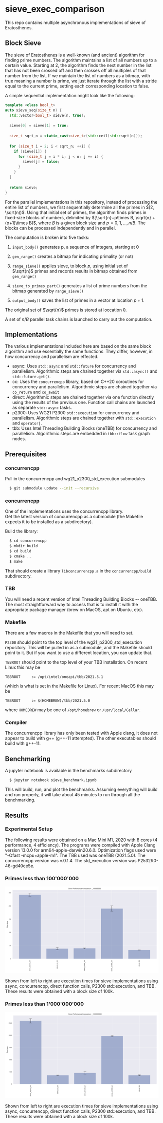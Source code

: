 # sieve_exec_comparison

This repo contains multiple asynchronous implementations of sieve of Eratosthenes. 
## Block Sieve

The sieve of Eratosthenes is a well-known (and ancient) algorithm for finding prime numbers.  The algorithm maintains a list of all numbers up to a certain value.  Starting at 2, the algorithm finds the next number in the list that has not been crossed off and then crosses off all multiples of that number from the list.  If we maintain the list of numbers as a bitmap, with true meaning a number is prime, we just iterate through the list with a stride equal to the current prime, setting each corresponding location to false.

A simple sequential implementation might look like the following:
```c++
template <class bool_t>
auto sieve_seq(size_t n) {
  std::vector<bool_t> sieve(n, true);

  sieve[0] = sieve[1] = true;

  size_t sqrt_n = static_cast<size_t>(std::ceil(std::sqrt(n)));

  for (size_t i = 2; i < sqrt_n; ++i) {
    if (sieve[i]) {
      for (size_t j = i * i; j < n; j += i) {
        sieve[j] = false;
      }
    }
  }

  return sieve;
}
```

For the parallel implementations in this repository, instead of processing the entire list of numbers, we first sequentially determine all the primes in $[2, \sqrt(n))$.  Using that initial set of primes, the algorithm finds primes in fixed-size blocks of numbers, delimited by $[\sqrt{n}+p\times B, \sqrt{n} + (p+1)\times B)$, where $B$ is a given block size and $p = 0, 1, \ldots , n/B$.
The blocks can be processed independently and in parallel.


The computation is broken into five tasks:                                                                                       
1. `input_body()` generates p, a sequence of integers, starting at 0

2. `gen_range()` creates a bitmap for indicating primality (or not)   

3. `range_sieve()` applies sieve, to block $p$, using initial set of        
$\sqrt{n}$ primes and records results in bitmap obtained from           
      `gen_range()`

4. `sieve_to_primes_part()` generates a list of prime numbers from the
bitmap generated by `range_sieve()`
    
5. `output_body()` saves the list of primes in a vector at location $p+1$.

The original set of $\sqrt{n}$ primes is stored at loccation 0.

A set of $n/B$ parallel task chains is launched to carry out the computation.
                                                                                                                                   
## Implementations

The various implementations included here are based on the same block algorithm and use essentially the same functions.  They differ, however, in how concurrency and parallelism are effected.
- async: Uses `std::async` and `std::future` for concurrency and parallelism.  Algorithmic steps are chained together via `std::async()` and `std::future.get()`.
- cc: Uses the `concurrencpp` library, based on C++20 coroutines for concurrency and parallelism.  Algorithmic steps are chained together via `co_return` and `co_await`
- direct: Algorithmic steps are chained together via one function directly using the results of the previous one.  Function call chains are launched as separate `std::async` tasks.
- p2300: Uses WG21 P2300 `std::execution` for concurrency and parallelism.  Algorithmic steps are chained together with `std::execution` and `operator|`.
- tbb: Uses Intel Threading Building Blocks (oneTBB) for concurrency and parallelism.  Algorithmic steps are embedded in `tbb::flow` task graph nodes.


## Prerequisites

### concurrencpp 

Pull in the concurrencpp and wg21_p2300_std_execution submodules

```bash
  $ git submodule update --init --recursive
```



### concurrencpp 

One of the implementations uses the concurrencpp library.  
Get the latest version of concurrencpp as a submodule (the
Makefile expects it to be installed as a subdirectory).

Build the library:
```bash
  $ cd concurrencpp
  $ mkdir build
  $ cd build
  $ cmake ..
  $ make
```

That should create a library `libconcurrencpp.a` in the `concurrencpp/build` subdirectory.

### TBB

You will need a recent version of Intel Threading Building Blocks -- oneTBB.  The most
straightforward way to access that is to install it with the appropriate package manager 
(brew on MacOS, apt on Ubuntu, etc).

### Makefile

There are a few macros in the Makefile that you will need to set.

`P2300` should point to the top level of the wg21_p2300_std_execution repository.
This will be pulled in as a submodule, and the Makefile should point to it.  But if you want to use a different location, you can update that.

`TBBROOT` should point to the top level of your TBB installation.  On recent Linux this may be

```make
TBBROOT		:= /opt/intel/oneapi/tbb/2021.5.1
```

(which is what is set in the Makefile for Linux).  For recent MacOS this may be

```make
TBBROOT		:= $(HOMEBREW)/tbb/2021.5.0
```

where `HOMEBREW` may be one of `/opt/homebrew` or `/usr/local/Cellar`.


### Compiler

The concurrencpp library has only been tested with Apple clang, it does not appear to build with g++ (g++-11 attempted).  The other executables should build with g++-11.

## Benchmarking

A jupyter notebook is available in the benchmarks subdirectory

```bash
  $ jupyter notebook sieve_benchmark.ipynb
```

This will build, run, and plot the benchmarks.  Assuming everything will build and run properly, it will take about 45 minutes to run through all the benchmarking.


## Results

### Experimental Setup

The following results were obtained on a Mac Mini M1, 2020 with 8 cores (4 performance, 4 efficiency).  The programs were compiled with Apple Clang version 13.0.0 for arm64-apple-darwin20.6.0.  Optimization flags used were "-Ofast -mcpu=apple-m1".  The TBB used was oneTBB (2021.5.0).  The concurrencpp version was v.0.1.4.  The std_execution version was P2532R0-46-gd40ce5e.

### Primes less than 100'000'000

![Primes in First 100000000 Numbers](img/bar_plot__100000000_.png)

Shown from left to right are execution times for sieve implementations using async, concurrencpp, direct function calls, P2300 std::execution, and TBB.  These results were obtained with a block size of 100k.

### Primes less than 1'000'000'000

![Primes in First 1000000000 Numbers](img/bar_plot__1000000000_.png)

Shown from left to right are execution times for sieve implementations using async, concurrencpp, direct function calls, P2300 std::execution, and TBB.  These results were obtained with a block size of 100k.